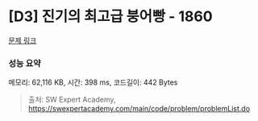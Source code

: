 # [D3] 진기의 최고급 붕어빵 - 1860 

[문제 링크](https://swexpertacademy.com/main/code/problem/problemDetail.do?contestProbId=AV5LsaaqDzYDFAXc) 

### 성능 요약

메모리: 62,116 KB, 시간: 398 ms, 코드길이: 442 Bytes



> 출처: SW Expert Academy, https://swexpertacademy.com/main/code/problem/problemList.do